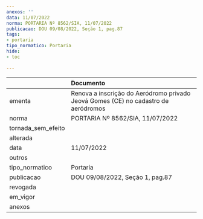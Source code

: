 ```yaml
---
anexos: ''
data: 11/07/2022
norma: PORTARIA Nº 8562/SIA, 11/07/2022
publicacao: DOU 09/08/2022, Seção 1, pag.87
tags:
- portaria
tipo_normatico: Portaria
hide: 
- toc 
 
---
```


|                    | Documento                                                                          |
|:-------------------|:-----------------------------------------------------------------------------------|
| ementa             | Renova a inscrição do Aeródromo privado Jeová Gomes (CE) no cadastro de aeródromos |
| norma              | PORTARIA Nº 8562/SIA, 11/07/2022                                                   |
| tornada_sem_efeito |                                                                                    |
| alterada           |                                                                                    |
| data               | 11/07/2022                                                                         |
| outros             |                                                                                    |
| tipo_normatico     | Portaria                                                                           |
| publicacao         | DOU 09/08/2022, Seção 1, pag.87                                                    |
| revogada           |                                                                                    |
| em_vigor           |                                                                                    |
| anexos             |                                                                                    |